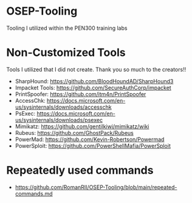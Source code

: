 # OSEP-Tooling
Tooling I utilized within the PEN300 training labs

# Non-Customized Tools
Tools I utilized that I did not create. Thank you so much to the creators!! 

* SharpHound: https://github.com/BloodHoundAD/SharpHound3
* Impacket Tools: https://github.com/SecureAuthCorp/impacket
* PrintSpoofer: https://github.com/itm4n/PrintSpoofer 
* AccessChk: https://docs.microsoft.com/en-us/sysinternals/downloads/accesschk 
* PsExec: https://docs.microsoft.com/en-us/sysinternals/downloads/psexec 
* Mimikatz: https://github.com/gentilkiwi/mimikatz/wiki 
* Rubeus: https://github.com/GhostPack/Rubeus 
* PowerMad: https://github.com/Kevin-Robertson/Powermad 
* PowerSploit: https://github.com/PowerShellMafia/PowerSploit 

# Repeatedly used commands 
* https://github.com/RomanRII/OSEP-Tooling/blob/main/repeated-commands.md

